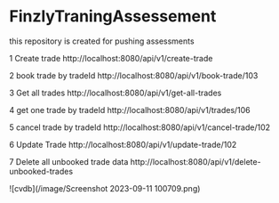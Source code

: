 # FinzlyTraningAssessement
this repository is created for pushing assessments  

 1 Create trade
http://localhost:8080/api/v1/create-trade

2 book trade by tradeId
http://localhost:8080/api/v1/book-trade/103

3 Get all trades 
http://localhost:8080/api/v1/get-all-trades


4  get one trade by tradeId
http://localhost:8080/api/v1/trades/106


5 cancel trade by tradeId
http://localhost:8080/api/v1/cancel-trade/102

6 Update Trade
http://localhost:8080/api/v1/update-trade/102



7 Delete all unbooked trade data
http://localhost:8080/api/v1/delete-unbooked-trades

![cvdb](/image/Screenshot 2023-09-11 100709.png)
